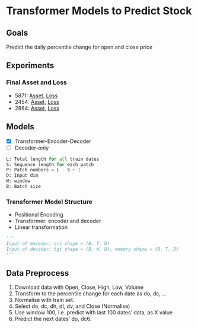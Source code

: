 # Transformer Models to Predict Stock 
## Goals
Predict the daily percentile change for open and close price

## Experiments
### Final Asset and Loss
- 5871: 
[Asset](https://github.com/KJJHHH/Stocks/blob/main/Stock_Individual_Transformer/Model-Transformer/Model_Result/TransEnDecoder-Window10-EL1-DL1-Hid128-NHead1_class2_5871_backtest.png), 
[Loss](https://github.com/KJJHHH/Stocks/blob/main/Stock_Individual_Transformer/Model-Transformer/Model_Result/TransEnDecoder-Window10-EL1-DL1-Hid128-NHead1_class2_2884_loss.png)
- 2454: 
[Asset](https://github.com/KJJHHH/Stocks/blob/main/Stock_Individual_Transformer/Model-Transformer/Model_Result/TransEnDecoder-Window10-EL1-DL1-Hid128-NHead1_class2_2454_backtest.png), 
[Loss](https://github.com/KJJHHH/Stocks/blob/main/Stock_Individual_Transformer/Model-Transformer/Model_Result/TransEnDecoder-Window10-EL1-DL1-Hid128-NHead1_class2_2454_loss.png)
- 2884: 
[Asset](https://github.com/KJJHHH/Stocks/blob/main/Stock_Individual_Transformer/Model-Transformer/Model_Result/TransEnDecoder-Window10-EL1-DL1-Hid128-NHead1_class2_2884_backtest.png), 
[Loss](https://github.com/KJJHHH/Stocks/blob/main/Stock_Individual_Transformer/Model-Transformer/Model_Result/TransEnDecoder-Window10-EL1-DL1-Hid128-NHead1_class2_5871_loss.png)

## Models 
- [x] Transformer-Encoder-Decoder
- [ ] Decoder-only
```python
L: Total length for all train dates
S: Sequence length for each patch
P: Patch numbers = L - S + 1
D: Input dim
W: window
B: Batch size
```
### Transformer Model Structure
- Positional Encoding   
- Transformer: encoder and decoder
- Linear transformation 
```python
'''
Input of encoder: src shape = (B, T, D)
Input of decoder: tgt shape = (B, W, D), memory shape = (B, T, D)
'''
```

## Data Preprocess

1. Download data with Open, Close, High, Low, Volume
2. Transform to the percentile change for each date as do, dc, …
3. Normalise with train set.
4. Select do, dc, dh, dl, dv, and Close (Normalise)
5. Use window 100, i.e. predict with last 100 dates’ data, as X value
6. Predict the next dates’ do, dc6. 
